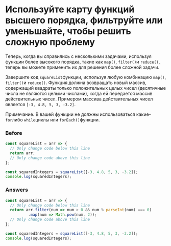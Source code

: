 # Используйте карту функций высшего порядка, фильтруйте или уменьшайте, чтобы решить сложную проблему
Теперь, когда вы справились с несколькими задачами, используя функции более высокого порядка, такие как `map()`, `filter()`и `reduce()`, теперь вы можете применить их для решения более сложной задачи.

Завершите код `squareList`функции, используя любую комбинацию `map()`, `filter()`и `reduce()`. Функция должна возвращать новый массив, содержащий квадраты только положительных целых чисел (десятичные числа не являются целыми числами), когда ей передается массив действительных чисел. Примером массива действительных чисел является `[-3, 4.8, 5, 3, -3.2]`.

Примечание. В вашей функции не должны использоваться какие- `for`либо `while`циклы или `forEach()`функции.
### Before
```javascript
const squareList = arr => {
  // Only change code below this line
  return arr;
  // Only change code above this line
};

const squaredIntegers = squareList([-3, 4.8, 5, 3, -3.2]);
console.log(squaredIntegers);
```
### Answers
```javascript
const squareList = arr => {
  // Only change code below this line
  return arr.filter(num => num > 0 && num % parseInt(num) === 0)
          .map(num => Math.pow(num, 2));
  // Only change code above this line
};

const squaredIntegers = squareList([-3, 4.8, 5, 3, -3.2]);
console.log(squaredIntegers);
```
